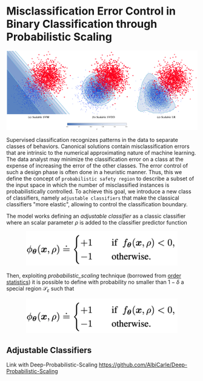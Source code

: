 # Misclassification Error Control in Binary Classification through Probabilistic Scaling

![Example Image](Images/scalable.png)

Supervised classification recognizes patterns in the
data to separate classes of behaviors. Canonical solutions
contain misclassification errors that are intrinsic to the numerical approximating nature of
machine learning. The data analyst may minimize the classification error on a class at the expense of increasing the
error of the other classes. The error control of such a design phase is
often done in a heuristic manner. 
Thus, this we define the concept of ``probabilistic safety region`` to describe a subset of the input space in which the number of misclassified instances is probabilistically controlled. To achieve this goal, we introduce a new class of classifiers, namely ``adjustable classifiers`` that make the classical classifiers "more elastic", allowing to control the classification boundary.

The model works defining an _adjustable classifier_ as a classic classifier where an scalar  parameter $\rho$ is added to the classifier predictor function

<div style="text-align:center;">
    <img src="Images/scla.png" width="400">
</div>

Then, exploiting _probabilistic_scaling_ technique (borrowed from [order statistics](https://en.wikipedia.org/wiki/Order_statistic)) it is possible to define with probability no smaller than $1-\delta$ a special region $\mathcal{S}_\varepsilon$ such that

<div style="text-align:center;">
    <img src="Images/scla.png" width="400">
</div>

## Adjustable Classifiers

Link with Deep-Probabilistic-Scaling <https://github.com/AlbiCarle/Deep-Probabilistic-Scaling>
